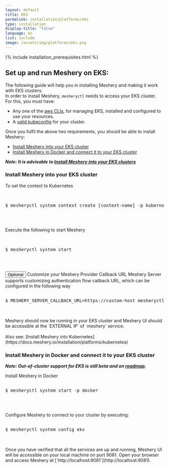 ```yaml
---
layout: default
title: EKS
permalink: installation/platforms/eks
type: installation
display-title: "false"
language: en
list: include
image: /assets/img/platforms/eks.png
---
```



{% include installation_prerequisites.html %}

## Set up and run Meshery on EKS:

The following guide will help you in installing Meshery and making it work with EKS clusters.<br/>
In order to install Meshery, `mesheryctl` needs to access your EKS cluster. For this, you must have:
- Any one of the [aws CLIs](https://docs.aws.amazon.com/eks/latest/userguide/getting-started.html), for managing EKS, installed and configured to use your resources.
- A [valid kubeconfig](https://docs.aws.amazon.com/eks/latest/userguide/create-kubeconfig.html) for your cluster.

Once you fulfil the above two requirements, you should be able to install Meshery:
- [Install Meshery into your EKS cluster](#install-meshery-into-your-eks-cluster)
- [Install Meshery in Docker and connect it to your EKS cluster](#install-meshery-in-docker-and-connect-it-to-your-eks-cluster)

___Note: It is advisable to [Install Meshery into your EKS clusters](#install-meshery-into-your-eks-cluster)___

### Install Meshery into your EKS cluster
To set the context to Kubernetes
<pre class="codeblock-pre"><div class="codeblock">
<div class="clipboardjs">
$ mesheryctl system context create [context-name] -p kubernetes -s
</div></div>
</pre>
<br/>


Execute the following to start Meshery
<pre class="codeblock-pre"><div class="codeblock">
<div class="clipboardjs">
$ mesheryctl system start
</div></div>
</pre>
<br/>

<button class="toggle-button" onclick="HideToggleFunction()">Optional</button> Customize your Meshery Provider Callback URL
Meshery Server supports customizing authentication flow callback URL, which can be configured in the following way
<pre class="codeblock-pre"><div class="codeblock">
<div class="clipboardjs">$ MESHERY_SERVER_CALLBACK_URL=https://custom-host mesheryctl system start
</div></div>
</pre>
<br/>
Meshery should now be running in your EKS cluster and Meshery UI should be accessible at the `EXTERNAL IP` of `meshery` service.
<br/>
<br/>
Also see: [Install Meshery into Kubernetes](https://docs.meshery.io/installation/platforms/kubernetes)

### Install Meshery in Docker and connect it to your EKS cluster

___Note: Out-of-cluster support for EKS is still beta and on [roadmap](https://github.com/meshery/meshery/blob/master/ROADMAP.md).___

Install Meshery in Docker
<pre class="codeblock-pre"><div class="codeblock">
<div class="clipboardjs">$ mesheryctl system start -p docker
</div></div>
</pre>
<br/>

Configure Meshery to connect to your cluster by executing:
<pre class="codeblock-pre"><div class="codeblock">
<div class="clipboardjs">$ mesheryctl system config eks
</div></div>
</pre>
<br/>
Once you have verified that all the services are up and running, Meshery UI will be accessible on your local machine on port 9081. Open your browser and access Meshery at [`http://localhost:9081`](http://localhost:9081).

